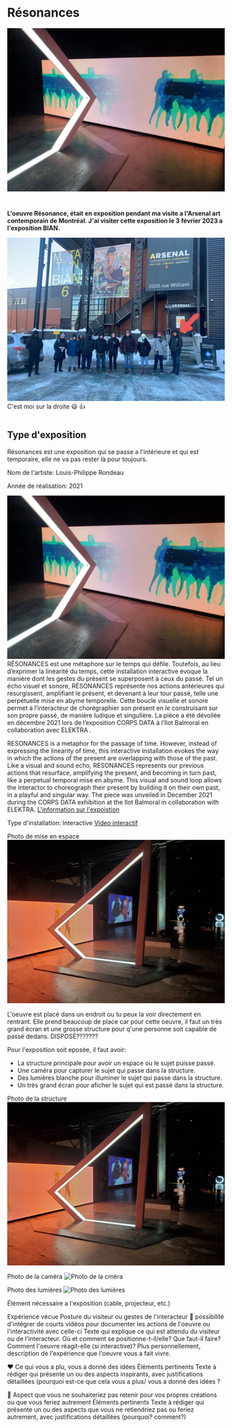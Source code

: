 # Résonances
![Photo de l'oeuvre](medias/photo_oeuvre_1.jpg)
#
**L'oeuvre Résonance, était en exposition pendant ma visite a l'Arsenal art contemporain de Montréal.
J'ai visiter cette exposition le 3 février 2023 a l'exposition BIAN.**

![Photo de moi devant le batiment](medias/photo_moi_devant_batiment.jpg)
C'est moi sur la droite :smiley: :thumbsup:
#

## Type d'exposition
Résonances est une exposition qui se passe a l'intérieure et qui est temporaire, elle ne va pas rester là pour toujours.

Nom de l'artiste: Louis-Philippe Rondeau

Année de réalisation: 2021

![Image cartel](BIAN/medias/photo_oeuvre_1.jpg)
RÉSONANCES est une métaphore sur le temps qui défile. Toutefois, au lieu d’exprimer la linéarité du temps, cette installation interactive évoque la manière dont les gestes du présent se superposent à ceux du passé. Tel un écho visuel et sonore, RÉSONANCES représente nos actions antérieures qui resurgissent, amplifiant le présent, et devenant à leur tour passé, telle une perpétuelle mise en abyme temporelle. Cette boucle visuelle et sonore permet à l’interacteur de chorégraphier son présent en le construisant sur son propre passé, de manière ludique et singulière. La pièce a été dévoilée en décembre 2021 lors de l’exposition CORPS DATA à l’Ilot Balmoral en collaboration avec ELEKTRA .

RESONANCES is a metaphor for the passage of time. However, instead of expressing the linearity of time, this interactive installation evokes the way in which the actions of the present are overlapping with those of the past. Like a visual and sound echo, RESONANCES represents our previous actions that resurface, amplifying the present, and becoming in turn past, like a perpetual temporal mise en abyme. This visual and sound loop allows the interactor to choreograph their present by building it on their own past, in a playful and singular way. The piece was unveiled in December 2021 during the CORPS DATA exhibition at the Ilot Balmoral in collaboration with ELEKTRA.
[L'information sur l'expoistion](http://patenteux.com/wp/portfolio/resonances-2021/)

Type d'installation: Interactive
[Video interactif](https://youtu.be/2OLwPezuT4A)

Photo de mise en espace
![Photo dans la salle](medias/photo_oeuvre_structure.jpg)

L'oeuvre est placé dans un endroit ou tu peux la voir directement en rentrant. Elle prend beaucoup de place car pour cette oeuvre, il faut un très grand écran et une grosse structure pour q'une personne soit capable de passé dedans. DISPOSÉ???????

Pour l'exposition soit eposée, il faut avoir:
* La structure principale pour avoir un espace ou le sujet puisse passé.
* Une caméra pour capturer le sujet qui passe dans la structure.
* Des lumières blanche pour illuminer le sujet qui passe dans la structure.
* Un très grand écran pour aficher le sujet qui est passé dans la structure.

Photo de la structure
![Photo de la structure](medias/photo_oeuvre_structure.jpg)

Photo de la caméra
![Photo de la cméra](photo_oeuvre_camera.jpg)

Photo des lumières
![Photo des lumières]()





Élément nécessaire a l'exposition (cable, projecteur, etc.)

Expérience vécue	Posture du visiteur ou gestes de l'interacteur 🎥 possibilité d'intégrer de courts vidéos pour documenter les actions de l'oeuvre ou l'interactivité avec celle-ci	Texte qui explique ce qui est attendu du visiteur ou de l'interacteur. Où et comment se positionne-t-il/elle? Que faut-il faire? Comment l'oeuvre réagit-elle (si interactive)? Plus personnellement, description de l'expérience que l'oeuvre vous a fait vivre.

❤️ Ce qui vous a plu, vous a donné des idées	Éléments pertinents	Texte à rédiger qui présente un ou des aspects inspirants, avec justifications détaillées (pourquoi est-ce que cela vous a plus/ vous a donné des idées ?

🤔 Aspect que vous ne souhaiteriez pas retenir pour vos propres créations ou que vous feriez autrement	Éléments pertinents	Texte à rédiger qui présente un ou des aspects que vous ne retiendriez pas ou feriez autrement, avec justifications détaillées (pourquoi? comment?)













